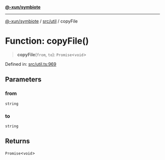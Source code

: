 [**@-xun/symbiote**](../../../README.md)

***

[@-xun/symbiote](../../../README.md) / [src/util](../README.md) / copyFile

# Function: copyFile()

> **copyFile**(`from`, `to`): `Promise`\<`void`\>

Defined in: [src/util.ts:969](https://github.com/Xunnamius/symbiote/blob/0bafa3046d16effe919127463c68cff1fb657848/src/util.ts#L969)

## Parameters

### from

`string`

### to

`string`

## Returns

`Promise`\<`void`\>
